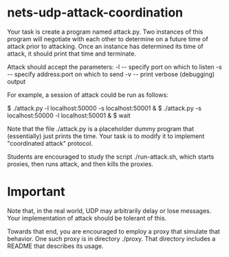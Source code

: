 # nets-udp-attack-coordination

Your task is create a program named attack.py.   Two instances of this
program will negotiate with each other to determine on a future time
of attack prior to attacking.
Once an instance has determined its time of attack, it should print
that time and terminate.

Attack should accept the parameters:
-l <listen port>           -- specify port on which to listen
-s <send address:port>     -- specify address:port on which to send
-v                         -- print verbose (debugging) output

For example, a session of attack could be run as follows:

$ ./attack.py -l localhost:50000 -s localhost:50001 &
$ ./attack.py -s localhost:50000 -l localhost:50001 &
$ wait

Note that the file ./attack.py is a placeholder dummy program that
(essentially) just prints the time.  Your task is to modify it to
implement "coordinated attack" protocol.

Students are encouraged to study the script ./run-attack.sh, which starts
proxies, then runs attack, and then kills the proxies.

# Important
Note that, in the real world, UDP may arbitrarily delay or lose
messages.  Your implementation of attack should be tolerant of this.

Towards that end, you are encouraged to employ a proxy that simulate
that behavior.  One such proxy is in directory ./proxy.  That
directory includes a README that describes its usage.


